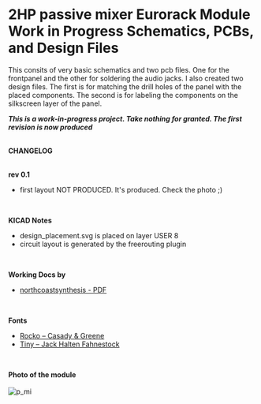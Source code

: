 
# 2HP passive mixer Eurorack Module<br/> Work in Progress Schematics, PCBs, and Design Files 
This consits of very basic schematics and two pcb files. One for the frontpanel and the other for soldering the audio jacks. I also created two design files. The first is for matching the drill holes of the panel with the placed components. The second is for labeling the components on the silkscreen layer of the panel.

***This is a work-in-progress project. Take nothing for granted. The first revision is now produced*** 
<br/><br/>

**CHANGELOG** <br/>
<br/>

**rev 0.1** <br/>
<ul>
<li>first layout NOT PRODUCED. It's produced. Check the photo ;)</li>
</ul>

<br/>

**KICAD Notes**
 - design_placement.svg is placed on layer USER 8
 - circuit layout is generated by the freerouting plugin
<br/>

**Working Docs by** 
- [northcoastsynthesis - PDF](https://files.northcoastsynthesis.com/passivemult.pdf)
<br/>

**Fonts**
- [Rocko – Casady & Greene](https://moorstation.org/typoasis/designers/casady_greene/r_z.htm)
- [Tiny – Jack Halten Fahnestock](https://velvetyne.fr/fonts/tiny/)
<br/>

**Photo of the module**
<br/>
<br/>
![p_mi](https://github.com/johannesstrueber/2HP-passive-mixer-Kicad-schematics-pcb-design/assets/45170421/5f1c6501-a8cf-402d-84fe-c2b57968fcd7)



